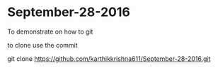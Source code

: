 # September-28-2016
To demonstrate on how to git

to clone use the commit 

git clone https://github.com/karthikkrishna611/September-28-2016.git
